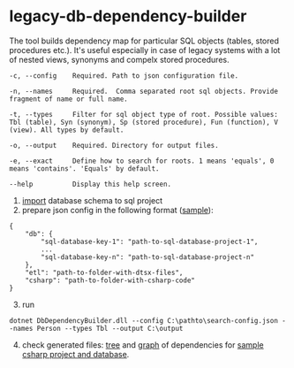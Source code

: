 # legacy-db-dependency-builder

The tool builds dependency map for particular SQL objects (tables, stored procedures etc.). It's useful especially in case of legacy systems with a lot of nested views, synonyms and compelx stored procedures.

```
-c, --config    Required. Path to json configuration file.

-n, --names     Required.  Comma separated root sql objects. Provide fragment of name or full name.

-t, --types     Filter for sql object type of root. Possible values: Tbl (table), Syn (synonym), Sp (stored procedure), Fun (function), V (view). All types by default.

-o, --output    Required. Directory for output files.

-e, --exact     Define how to search for roots. 1 means 'equals', 0 means 'contains'. 'Equals' by default.

--help          Display this help screen.
```

1. [import](https://docs.microsoft.com/en-us/sql/ssdt/import-into-a-database-project?view=sql-server-2017) database schema to sql project
2. prepare json config in the following format ([sample](https://github.com/MaximTkachenko/legacy-db-dependency-builder/blob/master/sample/search-config.json)):
```
{
	"db": {
		"sql-database-key-1": "path-to-sql-database-project-1",
		...
		"sql-database-key-n": "path-to-sql-database-project-n"
	},
	"etl": "path-to-folder-with-dtsx-files",
	"csharp": "path-to-folder-with-csharp-code"
}
```
3. run
```
dotnet DbDependencyBuilder.dll --config C:\pathto\search-config.json --names Person --types Tbl --output C:\output
```
4. check generated files: [tree](https://rawcdn.githack.com/MaximTkachenko/legacy-db-dependency-builder/414d28de8637fecd895dd4f52df1f593b32c516f/sample/sample-output/1566227212_tree_Person.html) and [graph](https://rawcdn.githack.com/MaximTkachenko/legacy-db-dependency-builder/414d28de8637fecd895dd4f52df1f593b32c516f/sample/sample-output/1566227212_graph_Person.html) of dependencies for [sample csharp project and database](https://github.com/MaximTkachenko/legacy-db-dependency-builder/tree/master/sample).
